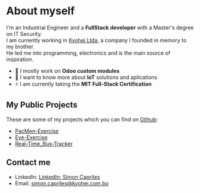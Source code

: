 # About myself
I'm an Industrial Engineer and a **FullStack developer** with a Master's degree on IT Security.  
I am currently working in [Kyohei Ltda](https://www.kyohei.com.bo/en/), a company I founded in memory to my brother.  
He led me into programming, electronics and is the main source of inspiration.
- 🔭 I mostly work on **Odoo custom modules**
- 🌱 I want to know more about **IoT** solutions and aplications
- ⚡ I am currently taking the **MIT Full-Stack Certification**

## My Public Projects
These are some of my projects which you can find on [Github](https://github.com/):
- [PacMen-Exercise](https://github.com/SimonCapriles/PacMen-Exercise)
- [Eye-Exercise](https://github.com/SimonCapriles/Eye-Exercise)
- [Real-Time_Bus-Tracker](https://github.com/SimonCapriles/Real-Time-Bus-Tracker)

## Contact me
- LinkedIn: <a href="https://www.linkedin.com/in/simon-capriles-1a83bbb2/">LinkedIn: Simon Capriles</a>
- Email: <a href="mailto:simon.capriles@kyohei.com.bo"><i class="font-icon icon-envelope"></i>simon.capriles@kyohei.com.bo</a>
